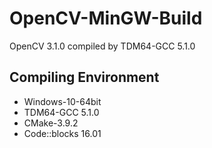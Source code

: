 # OpenCV-MinGW-Build
OpenCV 3.1.0 compiled by TDM64-GCC 5.1.0

## Compiling Environment

* Windows-10-64bit
* TDM64-GCC 5.1.0
* CMake-3.9.2
* Code::blocks 16.01
